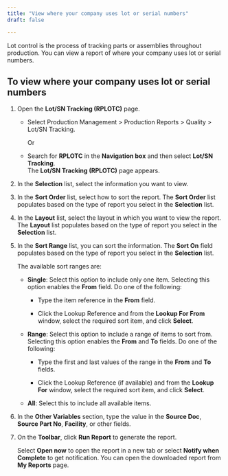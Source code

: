 ```yaml
---
title: "View where your company uses lot or serial numbers"
draft: false

---
```


Lot control is the process of tracking parts or assemblies throughout production. You can view a report of where your company uses lot or serial numbers.

## To view where your company uses lot or serial numbers

1.  Open the **Lot/SN Tracking (RPLOTC)** page.

    - Select Production Management > Production Reports > Quality > Lot/SN Tracking.

        Or

    -  Search for **RPLOTC** in the **Navigation box** and then select **Lot/SN Tracking**. <br>The **Lot/SN Tracking (RPLOTC)** page appears.
2.  In the **Selection** list, select the information you want to view.
3.  In the **Sort Order** list, select how to sort the report.
The **Sort Order** list populates based on the type of report you select in the **Selection** list.

4.  In the **Layout** list, select the layout in which you want to view the report.
The **Layout** list populates based on the type of report you select in the **Selection** list.

5.  In the **Sort Range** list, you can sort the information.
The **Sort On** field populates based on the type of report you select in the **Selection** list.

    The available sort ranges are:

    - **Single**: Select this option to include only one item. Selecting this option enables the **From** field. Do one of the following:

        - Type the item reference in the **From** field.

        - Click the Lookup Reference and from the **Lookup For From** window, select the required sort item, and click **Select**.

    - **Range**: Select this option to include a range of items to sort from. Selecting this option enables the **From** and **To** fields. Do one of the following:

        - Type the first and last values of the range in the **From** and **To** fields.

        - Click the Lookup Reference (if available) and from the **Lookup For** window, select the required sort item, and click **Select**.

    - **All**: Select this to include all available items.

1.  In the **Other Variables** section, type the value in the **Source Doc**, **Source Part No**, **Facility**, or other fields.
2.  On the **Toolbar**, click **Run Report** to generate the report.

    Select **Open now** to open the report in a new tab or select **Notify when Complete** to get notification. You can open the downloaded report from **My Reports** page.